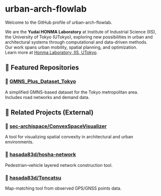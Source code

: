 # urban-arch-flowlab

Welcome to the GitHub profile of urban-arch-flowlab.

We are the **Yudai HONMA Laboratory** at Institute of Industrial Science (IIS), the University of Tokyo (UTokyo), exploring new possibilities in urban and architectural systems through computational and data-driven methods.  
Our work spans urban mobility, spatial planning, and optimization.  
Learn more at [Honma Laboratory, IIS, UTokyo](http://www.honma-lab.iis.u-tokyo.ac.jp/).


## 📂 Featured Repositories

### 🔹 [GMNS_Plus_Dataset_Tokyo](https://github.com/urban-arch-flowlab/GMNS_Plus_Dataset_Tokyo)
A simplified GMNS-based dataset for the Tokyo metropolitan area.  
Includes road networks and demand data.

## 🔗 Related Projects (External)

### 🔸 [sec-archispace/ConvexSpaceVisualizer](https://github.com/sec-archispace/ConvexSpaceVisualizer)
A tool for visualizing spatial convexity in architectural and urban environments.

### 🔸 [hasada83d/hosha-network](https://github.com/hasada83d/hosha-network)
Pedestrian–vehicle layered network construction tool.

### 🔸 [hasada83d/Toncatsu](https://github.com/hasada83d/Toncatsu)
Map-matching tool from observed GPS/GNSS points data.

